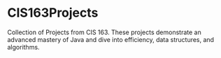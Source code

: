 # CIS163Projects
Collection of Projects from CIS 163. These projects demonstrate an advanced mastery of Java and dive into efficiency, data structures, and algorithms. 
